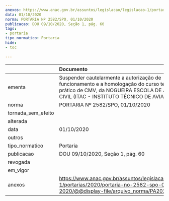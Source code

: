 ```yaml
---
anexos: https://www.anac.gov.br/assuntos/legislacao/legislacao-1/portarias/2020/portaria-no-2582-spo-01-10-2020/@@display-file/arquivo_norma/PA2020-2582.pdf
data: 01/10/2020
norma: PORTARIA Nº 2582/SPO, 01/10/2020
publicacao: DOU 09/10/2020, Seção 1, pág. 60
tags:
- portaria
tipo_normatico: Portaria
hide: 
- toc 
 
---
```


|                    | Documento                                                                                                                                                                                  |
|:-------------------|:-------------------------------------------------------------------------------------------------------------------------------------------------------------------------------------------|
| ementa             | Suspender cautelarmente a autorização de funcionamento e a homologação do curso teórico e prático de CMV, da NOGUEIRA ESCOLA DE AVIAÇÃO CIVIL (ITAC - INSTITUTO TÉCNICO DE AVIAÇÃO CIVIL). |
| norma              | PORTARIA Nº 2582/SPO, 01/10/2020                                                                                                                                                           |
| tornada_sem_efeito |                                                                                                                                                                                            |
| alterada           |                                                                                                                                                                                            |
| data               | 01/10/2020                                                                                                                                                                                 |
| outros             |                                                                                                                                                                                            |
| tipo_normatico     | Portaria                                                                                                                                                                                   |
| publicacao         | DOU 09/10/2020, Seção 1, pág. 60                                                                                                                                                           |
| revogada           |                                                                                                                                                                                            |
| em_vigor           |                                                                                                                                                                                            |
| anexos             | https://www.anac.gov.br/assuntos/legislacao/legislacao-1/portarias/2020/portaria-no-2582-spo-01-10-2020/@@display-file/arquivo_norma/PA2020-2582.pdf                                       |